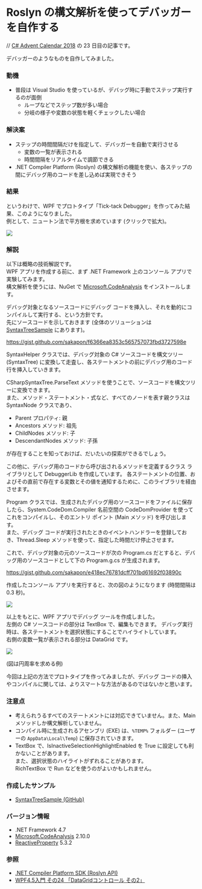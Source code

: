 # Roslyn の構文解析を使ってデバッガーを自作する
// [C# Advent Calendar 2018](https://qiita.com/advent-calendar/2018/c-sharp) の 23 日目の記事です。

デバッガーのようなものを自作してみました。

### 動機
- 普段は Visual Studio を使っているが、デバッグ時に手動でステップ実行するのが面倒
  - ループなどでステップ数が多い場合
  - 分岐の様子や変数の状態を軽くチェックしたい場合

### 解決案
- ステップの時間間隔だけを指定して、デバッガーを自動で実行させる
  - 変数の一覧が表示される
  - 時間間隔をリアルタイムで調節できる
- .NET Compiler Platform (Roslyn) の構文解析の機能を使い、各ステップの間にデバッグ用のコードを差し込めば実現できそう

### 結果
というわけで、WPF でプロトタイプ「Tick-tack Debugger」を作ってみた結果、このようになりました。  
例として、ニュートン法で平方根を求めています (クリックで拡大)。

![](https://github.com/sakapon/Samples-2018/blob/master/Images/SyntaxTreeSample/TickTackDebugger.gif)

### 解説
以下は概略の技術解説です。  
WPF アプリを作成する前に、まず .NET Framework 上のコンソール アプリで実験してみます。  
構文解析を使うには、NuGet で [Microsoft.CodeAnalysis](https://www.nuget.org/packages/Microsoft.CodeAnalysis) をインストールします。

デバッグ対象となるソースコードにデバッグ コードを挿入し、それを動的にコンパイルして実行する、という方針です。  
先にソースコードを示しておきます (全体のソリューションは [SyntaxTreeSample](https://github.com/sakapon/Samples-2018/tree/master/SyntaxTreeSample) にあります)。

https://gist.github.com/sakapon/f6366ea8353c565757073fbd3727598e

SyntaxHelper クラスでは、デバッグ対象の C# ソースコードを構文ツリー (SyntaxTree) に変換して走査し、各ステートメントの前にデバッグ用のコード行を挿入していきます。

CSharpSyntaxTree.ParseText メソッドを使うことで、ソースコードを構文ツリーに変換できます。  
また、メソッド・ステートメント・式など、すべてのノードを表す親クラスは SyntaxNode クラスであり、
- Parent プロパティ: 親
- Ancestors メソッド: 祖先
- ChildNodes メソッド: 子
- DescendantNodes メソッド: 子孫

が存在することを知っておけば、だいたいの探索ができるでしょう。

この他に、デバッグ用のコードから呼び出されるメソッドを定義するクラス ライブラリとして DebuggerLib を作成しています。
各ステートメントの位置、およびその直前で存在する変数とその値を通知するために、このライブラリを経由させます。

Program クラスでは、生成されたデバッグ用のソースコードをファイルに保存したら、System.CodeDom.Compiler 名前空間の CodeDomProvider を使ってこれをコンパイルし、そのエントリ ポイント (Main メソッド) を呼び出します。  
また、デバッグ コードが実行されたときのイベントハンドラーを登録しておき、Thread.Sleep メソッドを使って、指定した時間だけ停止させます。

これで、デバッグ対象の元のソースコードが次の Program.cs だとすると、デバッグ用のソースコードとして下の Program.g.cs が生成されます。

https://gist.github.com/sakapon/e418ec76781dcff701bd61692f03890c

作成したコンソール アプリを実行すると、次の図のようになります (時間間隔は 0.3 秒)。

![](https://github.com/sakapon/Samples-2018/blob/master/Images/SyntaxTreeSample/DebuggerConsole.gif)

以上をもとに、WPF アプリでデバッグ ツールを作成しました。  
左側の C# ソースコードの部分は TextBox で、編集もできます。
デバッグ実行時は、各ステートメントを選択状態にすることでハイライトしています。  
右側の変数一覧が表示される部分は DataGrid です。

![](https://github.com/sakapon/Samples-2018/blob/master/Images/SyntaxTreeSample/TickTackDebugger-Pi.png)

(図は円周率を求める例)

今回は上記の方法でプロトタイプを作ってみましたが、デバッグ コードの挿入やコンパイルに関しては、よりスマートな方法があるのではないかと思います。

### 注意点
- 考えられうるすべてのステートメントには対応できていません。また、Main メソッドしか構文解析していません。
- コンパイル時に生成されるアセンブリ (EXE) は、`%TEMP%` フォルダー (ユーザーの `AppData\Local\Temp`) に保存されていきます。
- TextBox で、IsInactiveSelectionHighlightEnabled を True に設定しても利かないことがあります。  
  また、選択状態のハイライトがずれることがあります。  
  RichTextBox で Run などを使うのがよいかもしれません。

### 作成したサンプル
- [SyntaxTreeSample (GitHub)](https://github.com/sakapon/Samples-2018/tree/master/SyntaxTreeSample)

### バージョン情報
- .NET Framework 4.7
- [Microsoft.CodeAnalysis](https://www.nuget.org/packages/Microsoft.CodeAnalysis) 2.10.0
- [ReactiveProperty](https://www.nuget.org/packages/ReactiveProperty/) 5.3.2

### 参照
- [.NET Compiler Platform SDK (Roslyn API)](https://docs.microsoft.com/ja-jp/dotnet/csharp/roslyn-sdk/)
- [WPF4.5入門 その24 「DataGridコントロール その2」](https://blog.okazuki.jp/entry/20130224/1361693816)
